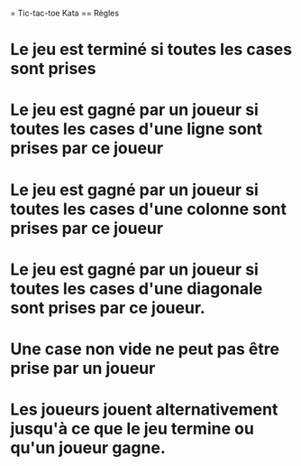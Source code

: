 = Tic-tac-toe Kata
== Règles
# Le jeu est terminé si toutes les cases sont prises
# Le jeu est gagné par un joueur si toutes les cases d'une ligne sont prises par ce joueur
# Le jeu est gagné par un joueur si toutes les cases d'une colonne sont prises par ce joueur
# Le jeu est gagné par un joueur si toutes les cases d'une diagonale sont prises par ce joueur.
# Une case non vide ne peut pas être prise par un joueur
# Les joueurs jouent alternativement jusqu'à ce que le jeu termine ou qu'un joueur gagne.